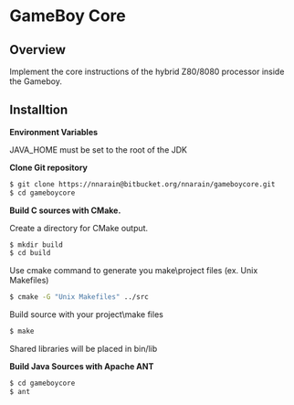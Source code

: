 GameBoy Core
============

Overview
--------

Implement the core instructions of the hybrid Z80/8080 processor inside the Gameboy.

Installtion
-----------

**Environment Variables**

JAVA_HOME must be set to the root of the JDK

**Clone Git repository**
```bash
$ git clone https://nnarain@bitbucket.org/nnarain/gameboycore.git
$ cd gameboycore
```

**Build C sources with CMake.**

Create a directory for CMake output.

```bash
$ mkdir build
$ cd build
```

Use cmake command to generate you make\project files (ex. Unix Makefiles)

```bash
$ cmake -G "Unix Makefiles" ../src
```

Build source with your project\make files

```bash
$ make
```

Shared libraries will be placed in bin/lib

**Build Java Sources with Apache ANT**

```bash
$ cd gameboycore
$ ant
```
